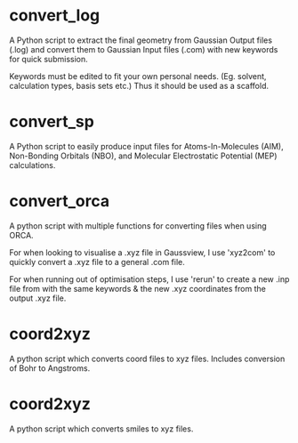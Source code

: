 # convert_log
A Python script to extract the final geometry from Gaussian Output files (.log) and convert them to Gaussian Input files (.com) with new keywords for quick submission.

Keywords must be edited to fit your own personal needs. (Eg. solvent, calculation types, basis sets etc.) Thus it should be used as a scaffold.

# convert_sp
A Python script to easily produce input files for Atoms-In-Molecules (AIM), Non-Bonding Orbitals (NBO), and Molecular Electrostatic Potential (MEP) calculations.

# convert_orca
A python script with multiple functions for converting files when using ORCA.

For when looking to visualise a .xyz file in Gaussview, I use 'xyz2com' to quickly convert a .xyz file to a general .com file.

For when running out of optimisation steps, I use 'rerun' to create a new .inp file from with the same keywords & the new .xyz coordinates from the output .xyz file.

# coord2xyz
A python script which converts coord files to xyz files. Includes conversion of Bohr to Angstroms.

# coord2xyz
A python script which converts smiles to xyz files.
